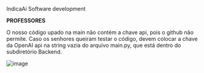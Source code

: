 IndicaAi Software development

**PROFESSORES**

O nosso código upado na main não contém a chave api, pois o github não permite. Caso os senhores queiram testar o código, devem colocar a chave da OpenAI api na string vazia do arquivo main.py, que está dentro do subdiretório Backend.

![image](https://github.com/user-attachments/assets/fe5a2530-419a-4dd4-a28c-c4a13a5d0443)
